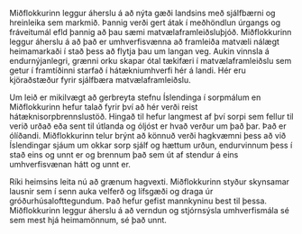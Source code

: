Miðflokkurinn leggur áherslu á að nýta gæði landsins með sjálfbærni og hreinleika sem markmið. Þannig verði gert átak í meðhöndlun úrgangs og fráveitumál efld þannig að þau sæmi matvælaframleiðsluþjóð. Miðflokkurinn leggur áherslu á að það er umhverfisvænna að framleiða matvæli nálægt heimamarkaði í stað þess að flytja þau um langan veg. Aukin vinnsla á endurnýjanlegri, grænni orku skapar ótal tækifæri í matvælaframleiðslu sem getur í framtíðinni starfað í hátækniumhverfi hér á landi. Hér eru kjöraðstæður fyrir sjálfbæra matvælaframleiðslu.

Um leið er mikilvægt að gerbreyta stefnu Íslendinga í sorpmálum en Miðflokkurinn hefur talað fyrir því að hér verði reist hátæknisorpbrennslustöð. Hingað til hefur langmest af því sorpi sem fellur til verið urðað eða sent til útlanda og óljóst er hvað verður um það þar. Það er ólíðandi. Miðflokkurinn telur brýnt að könnuð verði hagkvæmni þess að við Íslendingar sjáum um okkar sorp sjálf og hættum urðun, endurvinnum þess í stað eins og unnt er og brennum það sem út af stendur á eins umhverfisvænan hátt og unnt er.

Ríki heimsins leita nú að grænum hagvexti. Miðflokkurinn styður skynsamar lausnir sem í senn auka velferð og lífsgæði og draga úr gróðurhúsalofttegundum. Það hefur gefist mannkyninu best til þessa. Miðflokkurinn leggur áherslu á að verndun og stjórnsýsla umhverfismála sé sem mest hjá heimamönnum, sé það unnt.
